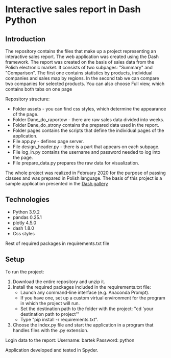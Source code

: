 # Interactive sales report in Dash Python

## Introduction
The repository contains the files that make up a project representing an interactive sales report. The web application was created using the Dash framework. The report was created on the basis of sales data from the Polish electronic market. It consists of two subpages: "Summary" and "Comparison". The first one contains statistics by products, individual companies and sales map by regions. In the second tab we can compare two companies for selected products. You can also choose Full view, which contains both tabs on one page

Repository structure:
* Folder assets - you can find css styles, which determine the appearance of the page. 
* Folder Dane_do_raportow - there are raw sales data divided into weeks.
* Folder Dane_do_strony contains the prepared data used in the report. 
* Folder pages contains the scripts that define the individual pages of the application.
* File app.py - defines page server.
* File design_header.py -  there is a part that appears on each subpage. 
* File log_in.py contains the username and password needed to log into the page.
* File prepare_data.py prepares the raw data for visualization.

The whole project was realized in February 2020 for the purpose of passing classes and was prepared in Polish language. The basis of this project is a sample application presented in the [Dash gallery](https://dash-gallery.plotly.host/dash-financial-report/)

## Technologies
* Python 3.9.2
* pandas 0.25.1
* plotly 4.5.0
* dash 1.8.0
* Css styles

Rest of required packages in requirements.txt file

## Setup
To run the project:
1. Download the entire repository and unzip it.
2. Install the required packages included in the requirements.txt file:
     * Launch any command-line interface (e.g. Anaconda Prompt).
     * If you have one, set up a custom virtual environment for the program in which the project will run.
     * Set the destination path to the folder with the project: "cd 'your destination path to project'"
     * Type "pip install -r requirements.txt".
3. Choose the index.py file and start the application in a program that handles files with the .py extension.

Login data to the report:
Username: bartek
Password: python

Application developed and tested in Spyder. 
